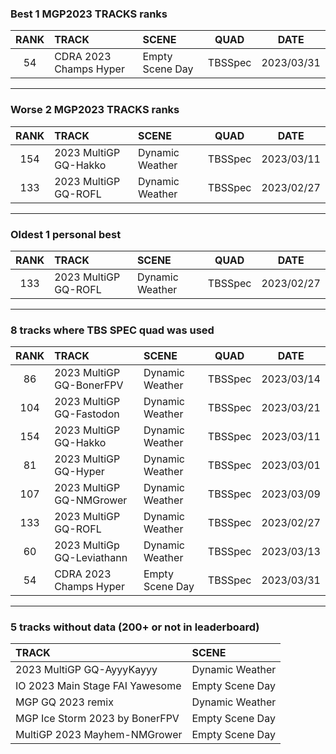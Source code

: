 ### Best 1 MGP2023 TRACKS ranks
|RANK|TRACK|SCENE|QUAD|DATE|
|:---:|:---|:---|:---:|:---:|
|54|CDRA 2023  Champs Hyper|Empty Scene Day|TBSSpec|2023/03/31|
---
### Worse 2 MGP2023 TRACKS ranks
|RANK|TRACK|SCENE|QUAD|DATE|
|:---:|:---|:---|:---:|:---:|
|154|2023 MultiGP GQ-Hakko|Dynamic Weather|TBSSpec|2023/03/11|
|133|2023 MultiGP GQ-ROFL|Dynamic Weather|TBSSpec|2023/02/27|
---
### Oldest 1 personal best
|RANK|TRACK|SCENE|QUAD|DATE|
|:---:|:---|:---|:---:|:---:|
|133|2023 MultiGP GQ-ROFL|Dynamic Weather|TBSSpec|2023/02/27|
---
### 8 tracks where TBS SPEC quad was used
|RANK|TRACK|SCENE|QUAD|DATE|
|:---:|:---|:---|:---:|:---:|
|86|2023 MultiGP GQ-BonerFPV|Dynamic Weather|TBSSpec|2023/03/14|
|104|2023 MultiGP GQ-Fastodon|Dynamic Weather|TBSSpec|2023/03/21|
|154|2023 MultiGP GQ-Hakko|Dynamic Weather|TBSSpec|2023/03/11|
|81|2023 MultiGP GQ-Hyper|Dynamic Weather|TBSSpec|2023/03/01|
|107|2023 MultiGP GQ-NMGrower|Dynamic Weather|TBSSpec|2023/03/09|
|133|2023 MultiGP GQ-ROFL|Dynamic Weather|TBSSpec|2023/02/27|
|60|2023 MultiGp GQ-Leviathann|Dynamic Weather|TBSSpec|2023/03/13|
|54|CDRA 2023  Champs Hyper|Empty Scene Day|TBSSpec|2023/03/31|
---
### 5 tracks without data (200+ or not in leaderboard)
|TRACK|SCENE|
|:---|:---|
|2023 MultiGP GQ-AyyyKayyy|Dynamic Weather|
|IO 2023 Main Stage FAI Yawesome|Empty Scene Day|
|MGP GQ 2023 remix|Dynamic Weather|
|MGP Ice Storm 2023 by BonerFPV|Empty Scene Day|
|MultiGP 2023 Mayhem-NMGrower|Empty Scene Day|
